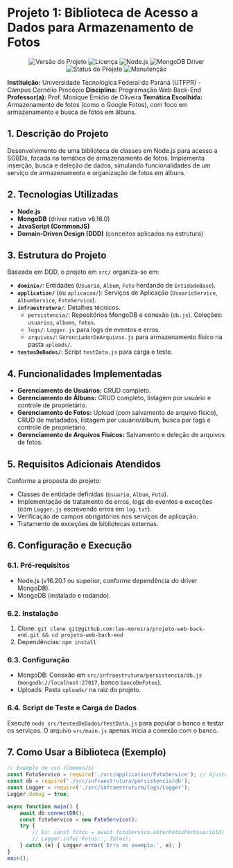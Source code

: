 # Projeto 1: Biblioteca de Acesso a Dados para Armazenamento de Fotos


<p align="center">
  <img src="https://img.shields.io/badge/version-1.0.0-blue" alt="Versão do Projeto" />
  <img src="https://img.shields.io/badge/license-ISC-blue.svg" alt="Licença" />
  <img src="https://img.shields.io/badge/Node.js-%3E%3D16.20.1-green.svg" alt="Node.js" />
  <img src="https://img.shields.io/badge/MongoDB%20Driver-v6.16.0-green.svg" alt="MongoDB Driver" />
  <img src="https://img.shields.io/badge/status-em%20desenvolvimento-orange" alt="Status do Projeto" />
  <img src="https://img.shields.io/badge/Maintained%3F-yes-green.svg" alt="Manutenção" />
</p>

**Instituição:** Universidade Tecnológica Federal do Paraná (UTFPR) - Campus Cornélio Procópio
**Disciplina:** Programação Web Back-End
**Professor(a):** Prof. Monique Emídio de Oliveira
**Temática Escolhida:** Armazenamento de fotos (como o Google Fotos), com foco em armazenamento e busca de fotos em álbuns.

## 1. Descrição do Projeto

Desenvolvimento de uma biblioteca de classes em Node.js para acesso a SGBDs, focada na temática de armazenamento de fotos. Implementa inserção, busca e deleção de dados, simulando funcionalidades de um serviço de armazenamento e organização de fotos em álbuns.

## 2. Tecnologias Utilizadas

* **Node.js**
* **MongoDB** (driver nativo v6.16.0)
* **JavaScript (CommonJS)**
* **Domain-Driven Design (DDD)** (conceitos aplicados na estrutura)

## 3. Estrutura do Projeto

Baseado em DDD, o projeto em `src/` organiza-se em:
* **`dominio/`**: Entidades (`Usuario`, `Album`, `Foto` herdando de `EntidadeBase`).
* **`application/`** (ou `aplicacao/`): Serviços de Aplicação (`UsuarioService`, `AlbumService`, `FotoService`).
* **`infraestrutura/`**: Detalhes técnicos.
    * `persistencia/`: Repositórios MongoDB e conexão (`db.js`). Coleções: `usuarios`, `albums`, `fotos`.
    * `logs/`: `Logger.js` para logs de eventos e erros.
    * `arquivos/`: `GerenciadorDeArquivos.js` para armazenamento físico na pasta `uploads/`.
* **`testesDeDados/`**: Script `testData.js` para carga e teste.

## 4. Funcionalidades Implementadas

* **Gerenciamento de Usuários:** CRUD completo.
* **Gerenciamento de Álbuns:** CRUD completo, listagem por usuário e controle de proprietário.
* **Gerenciamento de Fotos:** Upload (com salvamento de arquivo físico), CRUD de metadados, listagem por usuário/álbum, busca por tags e controle de proprietário.
* **Gerenciamento de Arquivos Físicos:** Salvamento e deleção de arquivos de fotos.

## 5. Requisitos Adicionais Atendidos

Conforme a proposta do projeto:
* Classes de entidade definidas (`Usuario`, `Album`, `Foto`).
* Implementação de tratamento de erros, logs de eventos e exceções (com `Logger.js` escrevendo erros em `log.txt`).
* Verificação de campos obrigatórios nos serviços de aplicação.
* Tratamento de exceções de bibliotecas externas.

## 6. Configuração e Execução

### 6.1. Pré-requisitos
* Node.js (v16.20.1 ou superior, conforme dependência do driver MongoDB).
* MongoDB (instalado e rodando).

### 6.2. Instalação
1.  Clone: `git clone git@github.com:leo-moreira/projeto-web-back-end.git && cd projeto-web-back-end`
2.  Dependências: `npm install`

### 6.3. Configuração
* MongoDB: Conexão em `src/infraestrutura/persistencia/db.js` (`mongodb://localhost:27017`, banco `bancoDeFotos`).
* Uploads: Pasta `uploads/` na raiz do projeto.

### 6.4. Script de Teste e Carga de Dados
Execute `node src/testesDeDados/testData.js` para popular o banco e testar os serviços.
O arquivo `src/main.js` apenas inicia a conexão com o banco.

## 7. Como Usar a Biblioteca (Exemplo)

```javascript
// Exemplo de uso (CommonJS)
const FotoServico = require('./src/application/FotoService'); // Ajuste o caminho
const db = require('./src/infraestrutura/persistencia/db');
const Logger = require('./src/infraestrutura/logs/Logger');
Logger.debug = true;

async function main() {
    await db.connectDB();
    const fotoServico = new FotoServico();
    try {
        // Ex: const fotos = await fotoServico.obterFotosPorUsuarioId('ID_VALIDO');
        // Logger.info('Fotos:', fotos);
    } catch (e) { Logger.error('Erro no exemplo:', e); }
}
main();
```